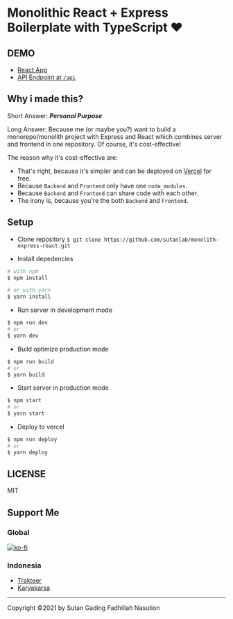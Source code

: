 # Monolithic React + Express Boilerplate with TypeScript ❤

## DEMO
- [React App](https://monolith-express-react.sutanlab.id)
- [API Endpoint at `/api`](https://monolith-express-react.sutanlab.id/api/voucher)

## Why i made this?
Short Answer: ***Personal Purpose***

Long Answer: Because me (or maybe you?) want to build a monorepo/monolith project with Express and React which combines server and frontend in one repository. Of course, it's cost-effective!

The reason why it's cost-effective are:
- That's right, because it's simpler and can be deployed on [Vercel](https://vercel.com) for free.
- Because `Backend` and `Frontend` only have one `node_modules`.
- Because `Backend` and `Frontend` can share code with each other.
- The irony is, because you're the both `Backend` and `Frontend`.

## Setup
- Clone repository `$ git clone https://github.com/sutanlab/monolith-express-react.git`

- Install depedencies
```bash
# with npm
$ npm install

# or with yarn
$ yarn install
```

- Run server in development mode
```bash
$ npm run dev
# or
$ yarn dev
```

- Build optimize production mode
```bash
$ npm run build
# or
$ yarn build
```

- Start server in production mode
```bash
$ npm start
# or
$ yarn start 
```

- Deploy to vercel
```bash
$ npm run deploy
# or
$ yarn deploy
```
## LICENSE
MIT

## Support Me
### Global
[![ko-fi](https://www.ko-fi.com/img/githubbutton_sm.svg)](https://ko-fi.com/gadingnst)
### Indonesia
- [Trakteer](https://trakteer.id/gadingnst)
- [Karyakarsa](https://karyakarsa.com/gadingnst)

---

Copyright ©2021 by Sutan Gading Fadhillah Nasution
